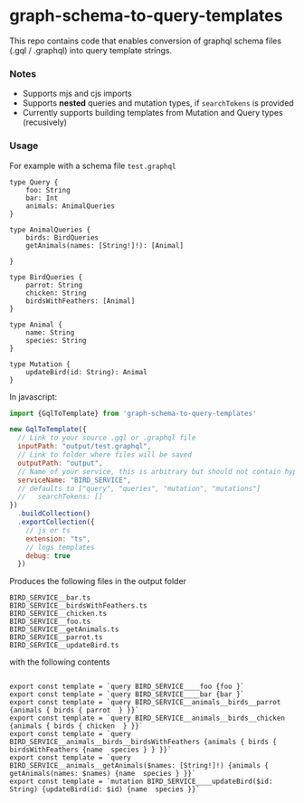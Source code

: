 # graph-schema-to-query-templates

This repo contains code that enables conversion of graphql schema files (.gql / .graphql) into query template strings.

### Notes
- Supports mjs and cjs imports
- Supports **nested** queries and mutation types, if `searchTokens` is provided
- Currently supports building templates from Mutation and Query types (recusively)

### Usage
For example with a schema file `test.graphql`
```
type Query {
    foo: String
    bar: Int
    animals: AnimalQueries
}

type AnimalQueries {
    birds: BirdQueries
    getAnimals(names: [String!]!): [Animal]

}

type BirdQueries {
    parrot: String
    chicken: String
    birdsWithFeathers: [Animal]
}

type Animal {
    name: String
    species: String
}

type Mutation {
    updateBird(id: String): Animal
}
```
In javascript:

```js
import {GqlToTemplate} from 'graph-schema-to-query-templates'

new GqlToTemplate({
  // Link to your source .gql or .graphql file
  inputPath: "output/test.graphql",
  // Link to folder where files will be saved
  outputPath: "output",
  // Name of your service, this is arbitrary but should not contain hyphens
  serviceName: "BIRD_SERVICE",
  // defaults to ["query", "queries", "mutation", "mutations"]
  //   searchTokens: []
})
  .buildCollection()
  .exportCollection({
    // js or ts
    extension: "ts",
    // logs templates
    debug: true
  })
```

Produces the following files in the output folder
```
BIRD_SERVICE__bar.ts
BIRD_SERVICE__birdsWithFeathers.ts
BIRD_SERVICE__chicken.ts
BIRD_SERVICE__foo.ts
BIRD_SERVICE__getAnimals.ts
BIRD_SERVICE__parrot.ts
BIRD_SERVICE__updateBird.ts
```

with the following contents
```

export const template = `query BIRD_SERVICE____foo {foo }`
export const template = `query BIRD_SERVICE____bar {bar }`
export const template = `query BIRD_SERVICE__animals__birds__parrot {animals { birds { parrot  } }}`
export const template = `query BIRD_SERVICE__animals__birds__chicken {animals { birds { chicken  } }}`
export const template = `query BIRD_SERVICE__animals__birds__birdsWithFeathers {animals { birds { birdsWithFeathers {name  species } } }}`
export const template = `query BIRD_SERVICE__animals__getAnimals($names: [String!]!) {animals { getAnimals(names: $names) {name  species } }}`
export const template = `mutation BIRD_SERVICE____updateBird($id: String) {updateBird(id: $id) {name  species }}`
```